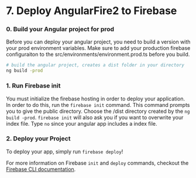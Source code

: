 # 7. Deploy AngularFire2 to Firebase

### 0. Build your Angular project for prod

Before you can deploy your angular project, you need to build a version with your prod environment variables. 
Make sure to add your production firebase configuraiton to the src/environments/environment.prod.ts before you build. 

```bash
# build the angular project, creates a dist folder in your directory
ng build -prod
```

### 1. Run Firebase init

You must initialize the firebase hosting in order to deploy your application. In order to do this, run the `firebase init` command.
This command prompts you to give the public directory. Choose the /dist directory created by the `ng build -prod`. 
`firebase init` will also ask you if you want to overwrite your index file. Type `no` since your angular app includes a index file.

### 2. Deploy your Project

To deploy your app, simply run `firebase deploy`!

For more information on Firebase `init` and `deploy` commands, checkout the [Firebase CLI documentation](https://firebase.google.com/docs/cli/).

